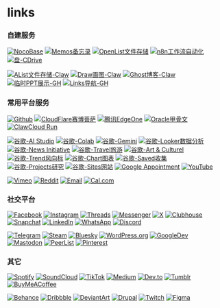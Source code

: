 # links
### 自建服务
[![NocoBase](https://images.placeholders.dev/?width=200&height=50&fontSize=30&text=NocoBase&bgColor=%237CB5F7&textColor=%23ffffff)](https://base.olim.cc)
[![Memos备忘录](https://images.placeholders.dev/?width=250&height=50&fontSize=30&text=Memos备忘录&bgColor=%237CB5F7&textColor=%23ffffff)](https://memo.olim.cc)
[![OpenList文件存储](https://images.placeholders.dev/?width=300&height=50&fontSize=30&text=OpenList文件存储&bgColor=%237CB5F7&textColor=%23ffffff)](https://oplist.olim.cc)
[![n8n工作流自动化](https://images.placeholders.dev/?width=300&height=50&fontSize=30&text=n8n工作流自动化&bgColor=%237CB5F7&textColor=%23ffffff)](https://n8n.olim.cc)
[![盘-CDrive](https://images.placeholders.dev/?width=200&height=50&fontSize=30&text=盘-CDrive&bgColor=%237CB5F7&textColor=%23ffffff)](https://pan.olim.cc)

[![AList文件存储-Claw](https://images.placeholders.dev/?width=320&height=50&fontSize=30&text=AList文件存储-Claw&bgColor=%237CB5F7&textColor=%23ffffff)](https://alist.olim.in)
[![Draw画图-Claw](https://images.placeholders.dev/?width=300&height=50&fontSize=30&text=Draw画图-Claw&bgColor=%237CB5F7&textColor=%23ffffff)](https://draw.olim.in)
[![Ghost博客-Claw](https://images.placeholders.dev/?width=300&height=50&fontSize=30&text=Ghost博客-Claw&bgColor=%237CB5F7&textColor=%23ffffff)](https://blog.olim.in)
[![临时PPT展示-GH](https://images.placeholders.dev/?width=300&height=50&fontSize=30&text=临时PPT展示-GH&bgColor=%237CB5F7&textColor=%23ffffff)](https://ppt.olim.in)
[![Links导航-GH](https://images.placeholders.dev/?width=300&height=50&fontSize=30&text=Links导航-GH&bgColor=%237CB5F7&textColor=%23ffffff)](https://links.mkzg.com)

### 常用平台服务
[![Github](https://images.placeholders.dev/?width=200&height=50&fontSize=30&text=Github&bgColor=%237CB5F7&textColor=%23ffffff)](https://github.com)
[![CloudFlare赛博菩萨](https://images.placeholders.dev/?width=300&height=50&fontSize=30&text=CloudFlare赛博菩萨&bgColor=%237CB5F7&textColor=%23ffffff)](https://dash.cloudflare.com/)
[![腾讯EdgeOne](https://images.placeholders.dev/?width=300&height=50&fontSize=30&text=腾讯EdgeOne&bgColor=%237CB5F7&textColor=%23ffffff)](https://console.tencentcloud.com/edgeone/zones)
[![Oracle甲骨文](https://images.placeholders.dev/?width=300&height=50&fontSize=30&text=Oracle甲骨文&bgColor=%237CB5F7&textColor=%23ffffff)](https://www.oracle.com/ca-en/cloud/sign-in.html)
[![ClawCloud Run](https://images.placeholders.dev/?width=300&height=50&fontSize=30&text=ClawCloudRun&bgColor=%237CB5F7&textColor=%23ffffff)](https://us-west-1.run.claw.cloud/)

[![谷歌-AI Studio](https://images.placeholders.dev/?width=300&height=50&fontSize=30&text=谷歌-AIStudio&bgColor=%237CB5F7&textColor=%23ffffff)](https://aistudio.google.com/apps)
[![谷歌-Colab](https://images.placeholders.dev/?width=300&height=50&fontSize=30&text=谷歌-Colab&bgColor=%237CB5F7&textColor=%23ffffff)](https://colab.research.google.com/)
[![谷歌-Gemini](https://images.placeholders.dev/?width=300&height=50&fontSize=30&text=谷歌-Gemini&bgColor=%237CB5F7&textColor=%23ffffff)](https://gemini.google.com/)
[![谷歌-Looker数据分析](https://images.placeholders.dev/?width=320&height=50&fontSize=30&text=谷歌-Looker数据分析&bgColor=%237CB5F7&textColor=%23ffffff)](https://lookerstudio.google.com/)
[![谷歌-News Initiative](https://images.placeholders.dev/?width=320&height=50&fontSize=30&text=谷歌-NewsInitiative&bgColor=%237CB5F7&textColor=%23ffffff)](https://newsinitiative.withgoogle.com/)
[![谷歌-Travel旅游](https://images.placeholders.dev/?width=300&height=50&fontSize=30&text=谷歌-Travel旅游&bgColor=%237CB5F7&textColor=%23ffffff)](https://www.google.com/travel)
[![谷歌-Art & Culturel](https://images.placeholders.dev/?width=300&height=50&fontSize=30&text=谷歌-Art-Culturel&bgColor=%237CB5F7&textColor=%23ffffff)](https://artsandculture.google.com/)
[![谷歌-Trend风向标](https://images.placeholders.dev/?width=300&height=50&fontSize=30&text=谷歌-Trend风向标&bgColor=%237CB5F7&textColor=%23ffffff)](https://trends.google.com/trends/)
[![谷歌-Chart图表](https://images.placeholders.dev/?width=300&height=50&fontSize=30&text=谷歌-Chart图表&bgColor=%237CB5F7&textColor=%23ffffff)](https://developers.google.com/chart/)
[![谷歌-Saved收集](https://images.placeholders.dev/?width=300&height=50&fontSize=30&text=谷歌-Saved收集&bgColor=%237CB5F7&textColor=%23ffffff)](https://www.google.com/interests/saved)
[![谷歌-Projects研究](https://images.placeholders.dev/?width=300&height=50&fontSize=30&text=谷歌-Projects研究&bgColor=%237CB5F7&textColor=%23ffffff)](https://research.google/resources/our-projects/)
[![谷歌-Sites网站](https://images.placeholders.dev/?width=300&height=50&fontSize=30&text=谷歌-Sites网站&bgColor=%237CB5F7&textColor=%23ffffff)](https://sites.google.com/)
[![Google Appointment](https://images.placeholders.dev/?width=320&height=50&fontSize=30&text=GoogleAppointment&bgColor=%237CB5F7&textColor=%23ffffff)](https://calendar.app.google/)
[![YouTube](https://images.placeholders.dev/?width=200&height=50&fontSize=30&text=YouTube&bgColor=%237CB5F7&textColor=%23ffffff)](https://www.youtube.com/channel)

[![Vimeo](https://images.placeholders.dev/?width=200&height=50&fontSize=30&text=Vimeo&bgColor=%237CB5F7&textColor=%23ffffff)](https://vimeo.com)
[![Reddit](https://images.placeholders.dev/?width=200&height=50&fontSize=30&text=Reddit&bgColor=%237CB5F7&textColor=%23ffffff)](http://reddit.com/u)
[![Email](https://images.placeholders.dev/?width=200&height=50&fontSize=30&text=Email&bgColor=%237CB5F7&textColor=%23ffffff)](mailto:olim@olim.in)
[![Cal.com](https://images.placeholders.dev/?width=200&height=50&fontSize=30&text=Cal.com&bgColor=%237CB5F7&textColor=%23ffffff)](https://cal.com)

### 社交平台
[![Facebook](https://images.placeholders.dev/?width=200&height=50&fontSize=30&text=Facebook&bgColor=%237CB5F7&textColor=%23ffffff)](https://www.facebook.com)
[![Instagram](https://images.placeholders.dev/?width=200&height=50&fontSize=30&text=Instagram&bgColor=%237CB5F7&textColor=%23ffffff)](https://www.instagram.com)
[![Threads](https://images.placeholders.dev/?width=200&height=50&fontSize=30&text=Threads&bgColor=%237CB5F7&textColor=%23ffffff)](https://threads.net)
[![Messenger](https://images.placeholders.dev/?width=200&height=50&fontSize=30&text=Messenger&bgColor=%237CB5F7&textColor=%23ffffff)](https://m.me)
[![X](https://images.placeholders.dev/?width=200&height=50&fontSize=30&text=X&bgColor=%237CB5F7&textColor=%23ffffff)](https://x.com)
[![Clubhouse](https://images.placeholders.dev/?width=200&height=50&fontSize=30&text=Clubhouse&bgColor=%237CB5F7&textColor=%23ffffff)](https://www.clubhouse.com)
[![Snapchat](https://images.placeholders.dev/?width=200&height=50&fontSize=30&text=Snapchat&bgColor=%237CB5F7&textColor=%23ffffff)](https://www.snapchat.com/)
[![LinkedIn](https://images.placeholders.dev/?width=200&height=50&fontSize=30&text=LinkedIn&bgColor=%237CB5F7&textColor=%23ffffff)](https://www.linkedin.com)
[![WhatsApp](https://images.placeholders.dev/?width=200&height=50&fontSize=30&text=WhatsApp&bgColor=%237CB5F7&textColor=%23ffffff)](https://wa.me)
[![Discord](https://images.placeholders.dev/?width=200&height=50&fontSize=30&text=Discord&bgColor=%237CB5F7&textColor=%23ffffff)](https://discord.gg) 

[![Telegram](https://images.placeholders.dev/?width=200&height=50&fontSize=30&text=Telegram&bgColor=%237CB5F7&textColor=%23ffffff)](http://telegram.me) 
[![Steam](https://images.placeholders.dev/?width=200&height=50&fontSize=30&text=Steam&bgColor=%237CB5F7&textColor=%23ffffff)](https://steamcommunity.com/id)
[![Bluesky](https://images.placeholders.dev/?width=300&height=50&fontSize=30&text=Bluesky&bgColor=%237CB5F7&textColor=%23ffffff)](https://bsky.app/profile)
[![WordPress.org](https://images.placeholders.dev/?width=300&height=50&fontSize=30&text=WordPress.org&bgColor=%237CB5F7&textColor=%23ffffff)](https://profiles.wordpress.org)
[![GoogleDev](https://images.placeholders.dev/?width=300&height=50&fontSize=30&text=GoogleDev&bgColor=%237CB5F7&textColor=%23ffffff)](https://g.dev)
[![Mastodon](https://images.placeholders.dev/?width=300&height=50&fontSize=30&text=Mastodon&bgColor=%237CB5F7&textColor=%23ffffff)](https://fosstodon.org)
[![PeerList](https://images.placeholders.dev/?width=300&height=50&fontSize=30&text=PeerList&bgColor=%237CB5F7&textColor=%23ffffff)](https://peerlist.io)
[![Pinterest](https://images.placeholders.dev/?width=300&height=50&fontSize=30&text=Pinterest&bgColor=%237CB5F7&textColor=%23ffffff)](https://pinterest.com)

### 其它
[![Spotify](https://images.placeholders.dev/?width=300&height=50&fontSize=30&text=Spotify&bgColor=%237CB5F7&textColor=%23ffffff)](http://open.spotify.com/user)
[![SoundCloud](https://images.placeholders.dev/?width=300&height=50&fontSize=30&text=SoundCloud&bgColor=%237CB5F7&textColor=%23ffffff)](https://www.soundcloud.com)
[![TikTok](https://images.placeholders.dev/?width=300&height=50&fontSize=30&text=TikTok&bgColor=%237CB5F7&textColor=%23ffffff)](https://www.tiktok.com)
[![Medium](https://images.placeholders.dev/?width=300&height=50&fontSize=30&text=Medium&bgColor=%237CB5F7&textColor=%23ffffff)](https://medium.com)
[![Dev.to](https://images.placeholders.dev/?width=300&height=50&fontSize=30&text=Dev.to&bgColor=%237CB5F7&textColor=%23ffffff)](https://dev.to)
[![Tumblr](https://images.placeholders.dev/?width=300&height=50&fontSize=30&text=Tumblr&bgColor=%237CB5F7&textColor=%23ffffff)](https://www.tumblr.com)
[![BuyMeACoffee](https://images.placeholders.dev/?width=300&height=50&fontSize=30&text=BuyMeACoffee&bgColor=%237CB5F7&textColor=%23ffffff)](https://buymeacoffee.com)

[![Behance](https://images.placeholders.dev/?width=300&height=50&fontSize=30&text=Behance&bgColor=%237CB5F7&textColor=%23ffffff)](https://www.behance.net)
[![Dribbble](https://images.placeholders.dev/?width=300&height=50&fontSize=30&text=Dribbble&bgColor=%237CB5F7&textColor=%23ffffff)](https://dribbble.com)
[![DeviantArt](https://images.placeholders.dev/?width=300&height=50&fontSize=30&text=DeviantArt&bgColor=%237CB5F7&textColor=%23ffffff)](https://www.deviantart.com)
[![Drupal](https://images.placeholders.dev/?width=300&height=50&fontSize=30&text=Drupal&bgColor=%237CB5F7&textColor=%23ffffff)](https://www.drupal.org)
[![Twitch](https://images.placeholders.dev/?width=300&height=50&fontSize=30&text=Twitch&bgColor=%237CB5F7&textColor=%23ffffff)](https://twitch.tv)
[![Figma](https://images.placeholders.dev/?width=300&height=50&fontSize=30&text=Figma&bgColor=%237CB5F7&textColor=%23ffffff)](https://www.figma.com)
